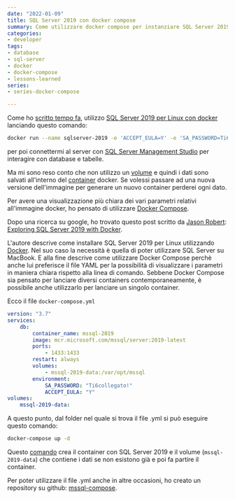 ```yaml
---
date: "2022-01-09"
title: SQL Server 2019 con docker compose
summary: Come utilizzare docker compose per instanziare SQL Server 2019
categories:
- developer
tags:
- database
- sql-server
- docker
- docker-compose
- lessons-learned
series:
- series-docker-compose

---
```


Come ho [scritto tempo fa](/2020/01/20/restore-di-backup-su-sqlserver/), utilizzo [SQL Server 2019 per Linux con docker](https://mcr.microsoft.com/en-us/product/mssql/server/about) lanciando questo comando:

```bash
docker run --name sqlserver-2019 -e 'ACCEPT_EULA=Y' -e 'SA_PASSWORD=Ti6collegato!' -p 1433:1433 -d mcr.microsoft.com/mssql/server:2019-latest
```

per poi connettermi al server con [SQL Server Management Studio](https://docs.microsoft.com/en-us/sql/ssms/download-sql-server-management-studio-ssms?view=sql-server-ver15) per interagire con database e tabelle.

Ma mi sono reso conto che non utilizzo un [volume](https://docs.docker.com/storage/volumes/) e quindi i dati sono salvati all'interno del [container](https://www.docker.com/resources/what-container/) docker. Se volessi passare ad una nuova versione dell'immagine per generare un nuovo container perderei ogni dato.

Per avere una visualizzazione più chiara dei vari parametri relativi all'immagine docker, ho pensato di utilizzare [Docker Compose](https://docs.docker.com/compose/).

Dopo una ricerca su google, ho trovato questo post scritto da [Jason Robert](https://espressocoder.com/about/): [Exploring SQL Server 2019 with Docker](https://espressocoder.com/2020/07/07/exploring-sql-server-2019-with-docker/).

L'autore descrive come installare SQL Server 2019 per Linux utilizzando [Docker](https://www.docker.com/products/docker-desktop). Nel suo caso la necessità è quella di poter utilizzare SQL Server su MacBook. E alla fine descrive come utilizzare Docker Compose perchè anche lui preferisce il file YAML per la possibilità di visualizzare i parametri in maniera chiara rispetto alla linea di comando. Sebbene Docker Compose sia pensato per lanciare diversi containers contemporaneamente, è possibile anche utilizzarlo per lanciare un singolo container.

Ecco il file `docker-compose.yml`

```yml
version: "3.7"
services:
    db:
        container_name: mssql-2019
        image: mcr.microsoft.com/mssql/server:2019-latest
        ports:
            - 1433:1433
        restart: always
        volumes: 
            - mssql-2019-data:/var/opt/mssql
        environment:
            SA_PASSWORD: "Ti6collegato!"
            ACCEPT_EULA: "Y"
volumes:
    mssql-2019-data:
```

A questo punto, dal folder nel quale si trova il file .yml si può eseguire questo comando:

```bash
docker-compose up -d
```

Questo [comando](https://docs.docker.com/engine/reference/commandline/compose_up/) crea il container con SQL Server 2019 e il volume (`mssql-2019-data`) che contiene i dati se non esistono già e poi fa partire il container.

Per poter utilizzare il file .yml anche in altre occasioni, ho creato un repository su github: [mssql-compose](https://github.com/kingsor/mssql-compose).

